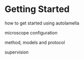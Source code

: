 # Getting Started

how to get started using autolamella


microscope configuration

method, models and protocol


supervision


